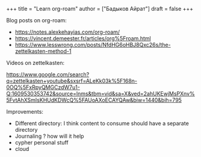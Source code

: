+++
title = "Learn org-roam"
author = ["Бадыков Айрат"]
draft = false
+++

Blog posts on org-roam:

-   <https://notes.alexkehayias.com/org-roam/>
-   <https://vincent.demeester.fr/articles/org%5Froam.html>
-   <https://www.lesswrong.com/posts/NfdHG6oHBJ8Qxc26s/the-zettelkasten-method-1>

Videos on zettelkasten:

<https://www.google.com/search?q=zettelkasten+youtube&sxsrf=ALeKk03k%5F168n-0OQ%5FxRpyQMGCzdW7u1-Q:1609530353742&source=lnms&tbm=vid&sa=X&ved=2ahUKEwjMsPXnv%5FvtAhXSmIsKHUdKDWcQ%5FAUoAXoECAYQAw&biw=1440&bih=795>

Improvements:

-   Different directory: I think content to consume should have a separate directory
-   Journaling ? how will it help
-   cypher personal stuff
-   cloud
